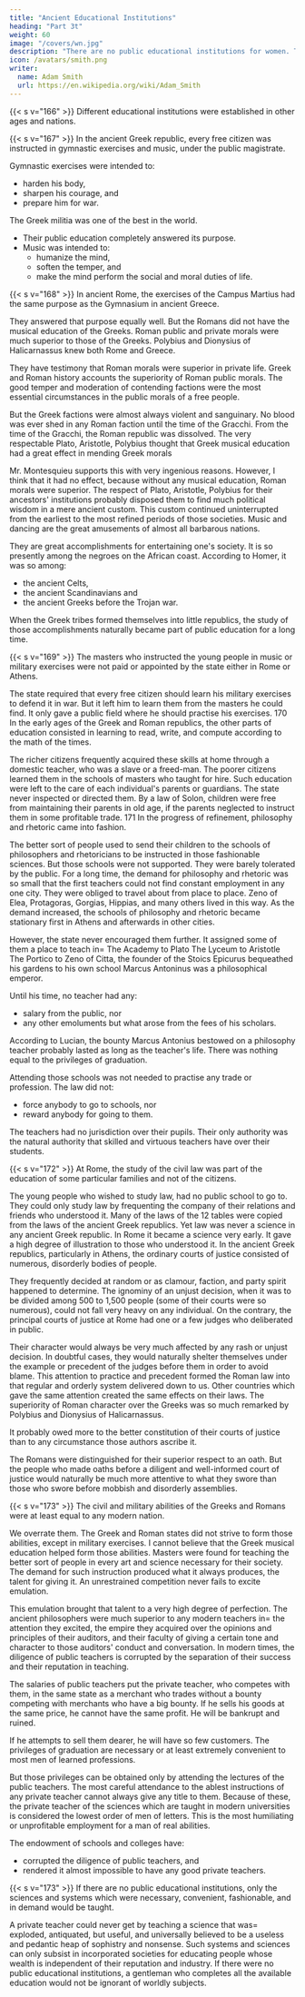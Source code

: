 ```yaml
---
title: "Ancient Educational Institutions"
heading: "Part 3t"
weight: 60
image: "/covers/wn.jpg"
description: "There are no public educational institutions for women. There is accordingly nothing useless, absurd, or fantastic in their common education"
icon: /avatars/smith.png
writer:
  name: Adam Smith
  url: https://en.wikipedia.org/wiki/Adam_Smith
---
```




{{< s v="166" >}} Different educational institutions were established in other ages and nations.

{{< s v="167" >}} In the ancient Greek republic, every free citizen was instructed in gymnastic exercises and music, under the public magistrate.

Gymnastic exercises were intended to:
- harden his body,
- sharpen his courage, and
- prepare him for war.

The Greek militia was one of the best in the world.
- Their public education completely answered its purpose.
- Music was intended to:
	- humanize the mind,
	- soften the temper, and
	- make the mind perform the social and moral duties of life.


{{< s v="168" >}} In ancient Rome, the exercises of the Campus Martius had the same purpose as the Gymnasium in ancient Greece.

They answered that purpose equally well.
But the Romans did not have the musical education of the Greeks.
Roman public and private morals were much superior to those of the Greeks.
Polybius and Dionysius of Halicarnassus knew both Rome and Greece.

They have testimony that Roman morals were superior in private life.
Greek and Roman history accounts the superiority of Roman public morals.
The good temper and moderation of contending factions were the most essential circumstances in the public morals of a free people.

But the Greek factions were almost always violent and sanguinary.
No blood was ever shed in any Roman faction until the time of the Gracchi.
From the time of the Gracchi, the Roman republic was dissolved.
The very respectable Plato, Aristotle, Polybius thought that Greek musical education had a great effect in mending Greek morals

Mr. Montesquieu supports this with very ingenious reasons.
However, I think that it had no effect, because without any musical education, Roman morals were superior.
The respect of Plato, Aristotle, Polybius for their ancestors' institutions probably disposed them to find much political wisdom in a mere ancient custom.
This custom continued uninterrupted from the earliest to the most refined periods of those societies.
Music and dancing are the great amusements of almost all barbarous nations.

They are great accomplishments for entertaining one's society.
It is so presently among the negroes on the African coast.
According to Homer, it was so among:
- the ancient Celts,
- the ancient Scandinavians and
- the ancient Greeks before the Trojan war.

When the Greek tribes formed themselves into little republics, the study of those accomplishments naturally became part of public education for a long time.


{{< s v="169" >}} The masters who instructed the young people in music or military exercises were not paid or appointed by the state either in Rome or Athens.

The state required that every free citizen should learn his military exercises to defend it in war.
But it left him to learn them from the masters he could find.
It only gave a public field where he should practise his exercises.
170 In the early ages of the Greek and Roman republics, the other parts of education consisted in learning to read, write, and compute according to the math of the times.

The richer citizens frequently acquired these skills at home through a domestic teacher, who was a slave or a freed-man.
The poorer citizens learned them in the schools of masters who taught for hire.
Such education were left to the care of each individual's parents or guardians.
The state never inspected or directed them.
By a law of Solon, children were free from maintaining their parents in old age, if the parents neglected to instruct them in some profitable trade.
171 In the progress of refinement, philosophy and rhetoric came into fashion.

The better sort of people used to send their children to the schools of philosophers and rhetoricians to be instructed in those fashionable sciences.
But those schools were not supported.
They were barely tolerated by the public.
For a long time, the demand for philosophy and rhetoric was so small that the first teachers could not find constant employment in any one city.
They were obliged to travel about from place to place.
Zeno of Elea, Protagoras, Gorgias, Hippias, and many others lived in this way.
As the demand increased, the schools of philosophy and rhetoric became stationary first in Athens and afterwards in other cities.

However, the state never encouraged them further.
It assigned some of them a place to teach in= 
The Academy to Plato
The Lyceum to Aristotle
The Portico to Zeno of Citta, the founder of the Stoics
Epicurus bequeathed his gardens to his own school
Marcus Antoninus was a philosophical emperor.

Until his time, no teacher had any:
- salary from the public, nor
- any other emoluments but what arose from the fees of his scholars.

According to Lucian, the bounty Marcus Antonius bestowed on a philosophy teacher probably lasted as long as the teacher's life. There was nothing equal to the privileges of graduation.

Attending those schools was not needed to practise any trade or profession.
The law did not:
- force anybody to go to schools, nor
- reward anybody for going to them.

The teachers had no jurisdiction over their pupils.
Their only authority was the natural authority that skilled and virtuous teachers have over their students.

{{< s v="172" >}} At Rome, the study of the civil law was part of the education of some particular families and not of the citizens.

The young people who wished to study law, had no public school to go to.
They could only study law by frequenting the company of their relations and friends who understood it.
Many of the laws of the 12 tables were copied from the laws of the ancient Greek republics.
Yet law was never a science in any ancient Greek republic.
In Rome it became a science very early.
It gave a high degree of illustration to those who understood it.
In the ancient Greek republics, particularly in Athens, the ordinary courts of justice consisted of numerous, disorderly bodies of people.

They frequently decided at random or as clamour, faction, and party spirit happened to determine.
The ignominy of an unjust decision, when it was to be divided among 500 to 1,500 people (some of their courts were so numerous), could not fall very heavy on any individual.
On the contrary, the principal courts of justice at Rome had one or a few judges who deliberated in public.

Their character would always be very much affected by any rash or unjust decision.
In doubtful cases, they would naturally shelter themselves under the example or precedent of the judges before them in order to avoid blame.
This attention to practice and precedent formed the Roman law into that regular and orderly system delivered down to us.
Other countries which gave the same attention created the same effects on their laws.
The superiority of Roman character over the Greeks was so much remarked by Polybius and Dionysius of Halicarnassus.

It probably owed more to the better constitution of their courts of justice than to any circumstance those authors ascribe it.

The Romans were distinguished for their superior respect to an oath.
But the people who made oaths before a diligent and well-informed court of justice would naturally be much more attentive to what they swore than those who swore before mobbish and disorderly assemblies.


{{< s v="173" >}} The civil and military abilities of the Greeks and Romans were at least equal to any modern nation.

We overrate them.
The Greek and Roman states did not strive to form those abilities, except in military exercises.
I cannot believe that the Greek musical education helped form those abilities.
Masters were found for teaching the better sort of people in every art and science necessary for their society.
The demand for such instruction produced what it always produces, the talent for giving it.
An unrestrained competition never fails to excite emulation.

This emulation brought that talent to a very high degree of perfection.
The ancient philosophers were much superior to any modern teachers in= 
the attention they excited,
the empire they acquired over the opinions and principles of their auditors, and
their faculty of giving a certain tone and character to those auditors' conduct and conversation.
In modern times, the diligence of public teachers is corrupted by the separation of their success and their reputation in teaching.

The salaries of public teachers put the private teacher, who competes with them, in the same state as a merchant who trades without a bounty competing with merchants who have a big bounty.
If he sells his goods at the same price, he cannot have the same profit.
He will be bankrupt and ruined.

If he attempts to sell them dearer, he will have so few customers.
The privileges of graduation are necessary or at least extremely convenient to most men of learned professions.

But those privileges can be obtained only by attending the lectures of the public teachers.
The most careful attendance to the ablest instructions of any private teacher cannot always give any title to them.
Because of these, the private teacher of the sciences which are taught in modern universities is considered the lowest order of men of letters.
This is the most humiliating or unprofitable employment for a man of real abilities.

The endowment of schools and colleges have:
- corrupted the diligence of public teachers, and
- rendered it almost impossible to have any good private teachers.


{{< s v="173" >}} If there are no public educational institutions, only the sciences and systems which were necessary, convenient, fashionable, and in demand would be taught.

A private teacher could never get by teaching a science that was= 
exploded, antiquated, but useful, and
universally believed to be a useless and pedantic heap of sophistry and nonsense.
Such systems and sciences can only subsist in incorporated societies for educating people whose wealth is independent of their reputation and industry.
If there were no public educational institutions, a gentleman who completes all the available education would not be ignorant of worldly subjects.